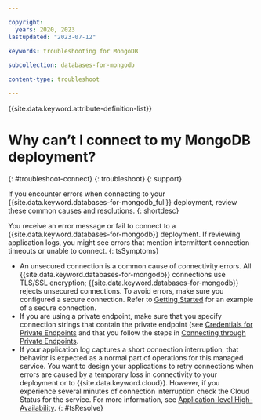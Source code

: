 ```yaml
---

copyright:
  years: 2020, 2023
lastupdated: "2023-07-12"

keywords: troubleshooting for MongoDB

subcollection: databases-for-mongodb

content-type: troubleshoot

---
```


{{site.data.keyword.attribute-definition-list}}

# Why can’t I connect to my MongoDB deployment?
{: #troubleshoot-connect}
{: troubleshoot}
{: support}

If you encounter errors when connecting to your {{site.data.keyword.databases-for-mongodb_full}} deployment, review these common causes and resolutions.
{: shortdesc}

You receive an error message or fail to connect to a {{site.data.keyword.databases-for-mongodb}} deployment. If reviewing application logs, you might see errors that mention intermittent connection timeouts or unable to connect.
{: tsSymptoms}

* An unsecured connection is a common cause of connectivity errors.  All {{site.data.keyword.databases-for-mongodb}} connections use TLS/SSL encryption; {{site.data.keyword.databases-for-mongodb}} rejects unsecured connections.  To avoid errors, make sure you configured a secure connection. Refer to [Getting Started](/docs/databases-for-mongodb?topic=databases-for-mongodb-getting-started) for an example of a secure connection.
* If you are using a private endpoint, make sure that you specify connection strings that contain the private endpoint (see [Credentials for Private Endpoints](/docs-draft/cloud-databases?topic=cloud-databases-service-endpoints&interface=ui#private-endpoints-credentials) and that you follow the steps in [Connecting through Private Endpoints](/docs/cloud-databases?topic=cloud-databases-service-endpoints#private-endpoint-connections).
* If your application log captures a short connection interruption, that behavior is expected as a normal part of operations for this managed service. You want to design your applications to retry connections when errors are caused by a temporary loss in connectivity to your deployment or to {{site.data.keyword.cloud}}. However, if you experience several minutes of connection interruption check the Cloud Status for the service. For more information, see [Application-level High-Availability](/docs/databases-for-mongodb?topic=databases-for-mongodb-high-availability#application-level-high-availability).
{: #tsResolve}
